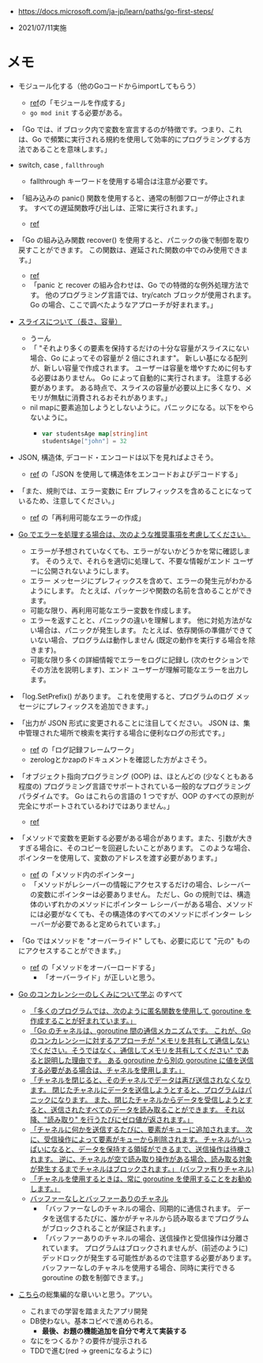 - https://docs.microsoft.com/ja-jp/learn/paths/go-first-steps/

- 2021/07/11実施


# メモ
- モジュール化する（他のGoコードからimportしてもらう）
    - [ref](https://docs.microsoft.com/ja-jp/learn/modules/go-variables-functions-packages/4-packages)の「モジュールを作成する」
    - `go mod init` する必要がある。

- 「Go では、if ブロック内で変数を宣言するのが特徴です。つまり、これは、Go で頻繁に実行される規約を使用して効率的にプログラミングする方法であることを意味します。」

- switch, case , `fallthrough`
    - fallthrough キーワードを使用する場合は注意が必要です。
- 「組み込みの panic() 関数を使用すると、通常の制御フローが停止されます。 すべての遅延関数呼び出しは、正常に実行されます。」
    - [ref](https://docs.microsoft.com/ja-jp/learn/modules/go-control-flow/4-use-defer-statement)
- 「Go の組み込み関数 recover() を使用すると、パニックの後で制御を取り戻すことができます。 この関数は、遅延された関数の中でのみ使用できます。」
    - [ref](https://docs.microsoft.com/ja-jp/learn/modules/go-control-flow/4-use-defer-statement)
    - 「panic と recover の組み合わせは、Go での特徴的な例外処理方法です。 他のプログラミング言語では、try/catch ブロックが使用されます。 Go の場合、ここで調べたようなアプローチが好まれます。」
- [スライスについて（長さ、容量）](https://docs.microsoft.com/ja-jp/learn/modules/go-data-types/2-slices)
    - うーん
    - 「 "それより多くの要素を保持するだけの十分な容量がスライスにない場合、Go によってその容量が 2 倍にされます"。 新しい基になる配列が、新しい容量で作成されます。 ユーザーは容量を増やすために何もする必要はありません。 Go によって自動的に実行されます。 注意する必要があります。 ある時点で、スライスの容量が必要以上に多くなり、メモリが無駄に消費されるおそれがあります。」
    - nil mapに要素追加しようとしないように。パニックになる。以下をやらないように。
        - ```go
          var studentsAge map[string]int
          studentsAge["john"] = 32
          ```
- JSON, 構造体, デコード・エンコードは以下を見ればよさそう。
    - [ref](https://docs.microsoft.com/ja-jp/learn/modules/go-data-types/4-structs) の「JSON を使用して構造体をエンコードおよびデコードする」

- 「また、規則では、エラー変数に Err プレフィックスを含めることになっているため、注意してください。」
    - [ref](https://docs.microsoft.com/ja-jp/learn/modules/go-errors-logs/1-errors) の「再利用可能なエラーの作成」

- [Go でエラーを処理する場合は、次のような推奨事項を考慮してください。](https://docs.microsoft.com/ja-jp/learn/modules/go-errors-logs/1-errors)

    - エラーが予想されていなくても、エラーがないかどうかを常に確認します。 そのうえで、それらを適切に処理して、不要な情報がエンド ユーザーに公開されないようにします。
    - エラー メッセージにプレフィックスを含めて、エラーの発生元がわかるようにします。 たとえば、パッケージや関数の名前を含めることができます。
    - 可能な限り、再利用可能なエラー変数を作成します。
    - エラーを返すことと、パニックの違いを理解します。 他に対処方法がない場合は、パニックが発生します。 たとえば、依存関係の準備ができていない場合、プログラムは動作しません (既定の動作を実行する場合を除きます)。
    - 可能な限り多くの詳細情報でエラーをログに記録し (次のセクションでその方法を説明します)、エンド ユーザーが理解可能なエラーを出力します。
- 「log.SetPrefix() があります。 これを使用すると、プログラムのログ メッセージにプレフィックスを追加できます。」

- 「出力が JSON 形式に変更されることに注目してください。 JSON は、集中管理された場所で検索を実行する場合に便利なログの形式です。」
    - [ref](https://docs.microsoft.com/ja-jp/learn/modules/go-errors-logs/2-logs) の「ログ記録フレームワーク」
    - zerologとかzapのドキュメントを確認した方がよさそう。

- 「オブジェクト指向プログラミング (OOP) は、ほとんどの (少なくともある程度の) プログラミング言語でサポートされている一般的なプログラミング パラダイムです。 Go はこれらの言語の 1 つですが、OOP のすべての原則が完全にサポートされているわけではありません。」
    - [ref](https://docs.microsoft.com/ja-jp/learn/modules/go-methods-interfaces/0-introduction)

- 「メソッドで変数を更新する必要がある場合があります。また、引数が大きすぎる場合に、そのコピーを回避したいことがあります。 このような場合、ポインターを使用して、変数のアドレスを渡す必要があります。」
    - [ref](https://docs.microsoft.com/ja-jp/learn/modules/go-methods-interfaces/1-methods) の「メソッド内のポインター」
    - 「メソッドがレシーバーの情報にアクセスするだけの場合、レシーバーの変数にポインターは必要ありません。 ただし、Go の規則では、構造体のいずれかのメソッドにポインター レシーバーがある場合、メソッドには必要がなくても、その構造体のすべてのメソッドにポインター レシーバーが必要であると定められています。」
- 「Go ではメソッドを "オーバーライド" しても、必要に応じて "元の" ものにアクセスすることができます。」
    - [ref](https://docs.microsoft.com/ja-jp/learn/modules/go-methods-interfaces/1-methods) の「メソッドをオーバーロードする」
        - 「オーバーライド」が正しいと思う。

- [Go のコンカレンシーのしくみについて学ぶ](https://docs.microsoft.com/ja-jp/learn/modules/go-concurrency/) のすべて
    - [「多くのプログラムでは、次のように匿名関数を使用して goroutine を作成することが好まれています。」](https://docs.microsoft.com/ja-jp/learn/modules/go-concurrency/1-goroutines)
    - [「Go のチャネルは、goroutine 間の通信メカニズムです。 これが、Go のコンカレンシーに対するアプローチが "メモリを共有して通信しないでください。そうではなく、通信してメモリを共有してください" であると説明した理由です。 ある goroutine から別の goroutine に値を送信する必要がある場合は、チャネルを使用します。」](https://docs.microsoft.com/ja-jp/learn/modules/go-concurrency/2-channels)
    - [「チャネルを閉じると、そのチャネルでデータは再び送信されなくなります。 閉じたチャネルにデータを送信しようとすると、プログラムはパニックになります。 また、閉じたチャネルからデータを受信しようとすると、送信されたすべてのデータを読み取ることができます。 それ以降、"読み取り" を行うたびにゼロ値が返されます。」](https://docs.microsoft.com/ja-jp/learn/modules/go-concurrency/2-channels)
    - [「チャネルに何かを送信するたびに、要素がキューに追加されます。 次に、受信操作によって要素がキューから削除されます。 チャネルがいっぱいになると、データを保持する領域ができるまで、送信操作は待機されます。 逆に、チャネルが空で読み取り操作がある場合、読み取る対象が発生するまでチャネルはブロックされます。」 (バッファ有りチャネル)](https://docs.microsoft.com/ja-jp/learn/modules/go-concurrency/3-buffered-channels)
    - [「チャネルを使用するときは、常に goroutine を使用することをお勧めします。」](https://docs.microsoft.com/ja-jp/learn/modules/go-concurrency/3-buffered-channels)
    - [バッファーなしとバッファーありのチャネル](https://docs.microsoft.com/ja-jp/learn/modules/go-concurrency/3-buffered-channels)
        - 「バッファーなしのチャネルの場合、同期的に通信されます。 データを送信するたびに、誰かがチャネルから読み取るまでプログラムがブロックされることが保証されます。」
        - 「バッファーありのチャネルの場合、送信操作と受信操作は分離されています。 プログラムはブロックされませんが、(前述のように) デッドロックが発生する可能性があるので注意する必要があります。 バッファーなしのチャネルを使用する場合、同時に実行できる goroutine の数を制御できます。」

- [こちら](https://docs.microsoft.com/ja-jp/learn/modules/go-write-test-program/0-introduction)の総集編的な章いいと思う。アツい。
    - これまでの学習を踏まえたアプリ開発
    - DB使わない。基本コピペで進められる。
        - **最後、お題の機能追加を自分で考えて実装する**
    - なにをつくるか？の要件が提示される
    - TDDで進む(red -> greenになるように)